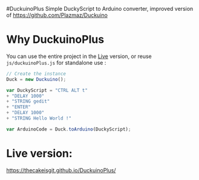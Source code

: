 #DuckuinoPlus
Simple DuckyScript to Arduino converter, improved version of https://github.com/Plazmaz/Duckuino

# Why DuckuinoPlus
You can use the entire project in the [Live](https://thecakeisgit.github.io/DuckuinoPlus/ "DuckuinoPlus Live") version, or reuse <code>js/duckuinoPlus.js</code> for standalone use :

```javascript
// Create the instance
Duck = new Duckuino();

var DuckyScript = "CTRL ALT t"
+ "DELAY 1000"
+ "STRING gedit"
+ "ENTER"
+ "DELAY 1000"
+ "STRING Hello World !"

var ArduinoCode = Duck.toArduino(DuckyScript); 
```

# Live version:
https://thecakeisgit.github.io/DuckuinoPlus/
